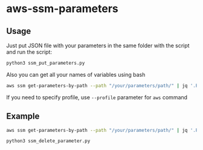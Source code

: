 # aws-ssm-parameters

## Usage
Just put JSON file with your parameters in the same folder with the script and run the script:
```python
python3 ssm_put_parameters.py
```
Also you can get all your names of variables using bash
```bash
aws ssm get-parameters-by-path --path "/your/parameters/path/" | jq '.Parameters | [.[] | {name: .Name, value:.Value}]'
```
If you need to specify profile, use `--profile` parameter for `aws` command

## Example
```bash
aws ssm get-parameters-by-path --path "/your/parameters/path/" | jq '.Parameters | [.[] | {name: .Name, value:.Value}]' > parameters.json
```
```bash
python3 ssm_delete_parameter.py
```
